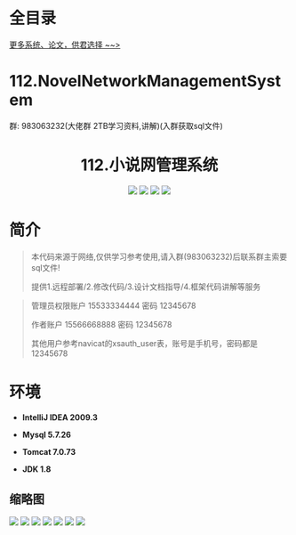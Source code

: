 # 全目录

[更多系统、论文，供君选择 ~~>](https://www.yuque.com/wisebit/blog)
# 112.NovelNetworkManagementSystem

<p>群: 983063232(大佬群 2TB学习资料,讲解)(入群获取sql文件)</p>

<p><h1 align="center">112.小说网管理系统</h1></p>


<p align="center">
    <img src="https://img.shields.io/badge/jdk-1.8-orange.svg"/>
    <img src="https://img.shields.io/badge/spring-5.x-lightgrey.svg"/>
    <img src="https://img.shields.io/badge/springmvc-3.x-blue.svg"/>
    <img src="https://img.shields.io/badge/mybatis-5.x-yellow.svg"/>
</p>

# 简介


> 本代码来源于网络,仅供学习参考使用,请入群(983063232)后联系群主索要sql文件!
>
> 提供1.远程部署/2.修改代码/3.设计文档指导/4.框架代码讲解等服务

> 管理员权限账户 15533334444 密码 12345678 
> 
> 作者账户 15566668888 密码 12345678 
> 
> 其他用户参考navicat的xsauth_user表，账号是手机号，密码都是12345678


# 环境

- <b>IntelliJ IDEA 2009.3</b>

- <b>Mysql 5.7.26</b>

- <b>Tomcat 7.0.73</b>

- <b>JDK 1.8</b>




## 缩略图

![](https://bitwise.oss-cn-heyuan.aliyuncs.com/2024/9/10/7de2a23a-44e5-498c-8158-bfb3758ddd82.png)
![](https://bitwise.oss-cn-heyuan.aliyuncs.com/2024/9/10/aa2524d6-69e7-42b8-8eb2-8e0e32311fc3.png)
![](https://bitwise.oss-cn-heyuan.aliyuncs.com/2024/9/10/777114c1-a3b1-4ae2-af64-a1397fe6ddbd.png)
![](https://bitwise.oss-cn-heyuan.aliyuncs.com/2024/9/10/eb0093cf-9853-45aa-bfac-00935fa354e2.png)
![](https://bitwise.oss-cn-heyuan.aliyuncs.com/2024/9/10/efe584a6-0dec-46fb-9b85-bd69de0c137b.png)
![](https://bitwise.oss-cn-heyuan.aliyuncs.com/2024/9/10/08ad2d5f-3de9-4069-b45a-2dc4a1e234e2.png)
![](https://bitwise.oss-cn-heyuan.aliyuncs.com/2024/9/10/8dc8684d-2eb3-471d-affc-717df052b6fd.png)


